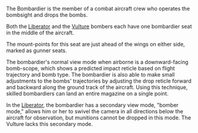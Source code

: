 The Bombardier is the member of a combat aircraft crew who operates the
bombsight and drops the bombs.

Both the [Liberator](../vehicles/Liberator.md) and the
[Vulture](../vehicles/Vulture.md) bombers each have one bombardier seat in the
middle of the aircraft.

The mount-points for this seat are just ahead of the wings on either side,
marked as gunner seats.

The bombardier's normal view mode when airborne is a downward-facing bomb-scope,
which shows a predicted impact reticle based on flight trajectory and bomb type.
The bombardier is also able to make small adjustments to the bombs' trajectories
by adjusting the drop reticle forward and backward along the ground track of the
aircraft. Using this technique, skilled bombardiers can land an entire magazine
on a single point.

In the [Liberator](../vehicles/Liberator.md), the bombardier has a secondary
view mode, "bomber mode," allows him or her to swivel the camera in all
directions below the aircraft for observation, but munitions cannot be dropped
in this mode. The Vulture lacks this secondary mode.

<!--[category:Terminology](category:Terminology.md)-->
